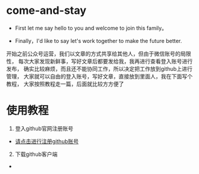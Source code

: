 # come-and-stay
 - First let me say hello to you and welcome to join this family。

 - Finally，I'd like to say let's work together to make the future better.

开始之前公众号运营，我们以文章的方式共享给其他人，但由于微信账号的局限性，
每次大家发现新鲜事，写好文章后都要发给我，我再进行查看登入账号进行发布，
确实比较麻烦，而且还不能协同工作，所以决定把工作放到github上进行管理，
大家就可以自由的登入账号，写好文章，直接放到里面人，我在下面写个教程，
大家按照教程走一篇，后面就比较方方便了

# 使用教程

1. 登入github官网注册账号

 - [请点击进行注册github账号](https://github.com/)

 
2. 下载github客户端

 - 
